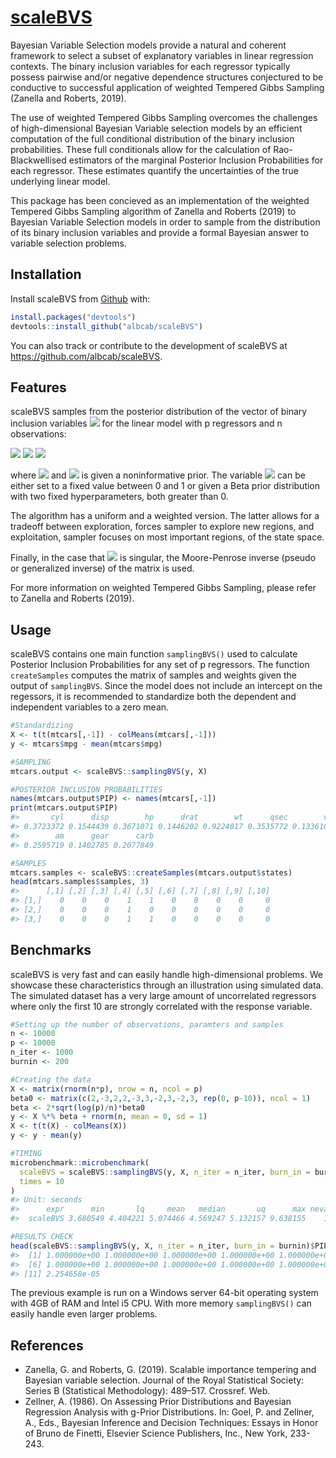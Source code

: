 
<!-- README.md is generated from README.Rmd. Please edit that file -->

# [scaleBVS](https://github.com/albcab/scaleBVS)

Bayesian Variable Selection models provide a natural and coherent
framework to select a subset of explanatory variables in linear
regression contexts. The binary inclusion variables for each regressor
typically possess pairwise and/or negative dependence structures
conjectured to be conductive to successful application of weighted
Tempered Gibbs Sampling (Zanella and Roberts, 2019).

The use of weighted Tempered Gibbs Sampling overcomes the challenges of
high-dimensional Bayesian Variable selection models by an efficient
computation of the full conditional distribution of the binary inclusion
probabilities. These full conditionals allow for the calculation of
Rao-Blackwellised estimators of the marginal Posterior Inclusion
Probabilities for each regressor. These estimates quantify the
uncertainties of the true underlying linear model.

This package has been concieved as an implementation of the weighted
Tempered Gibbs Sampling algorithm of Zanella and Roberts (2019) to
Bayesian Variable Selection models in order to sample from the
distribution of its binary inclusion variables and provide a formal
Bayesian answer to variable selection problems.

## Installation

Install scaleBVS from [Github](https://github.com/albcab/scaleBVS) with:

``` r
install.packages("devtools")
devtools::install_github("albcab/scaleBVS")
```

You can also track or contribute to the development of scaleBVS at
<https://github.com/albcab/scaleBVS>.

## Features

scaleBVS samples from the posterior distribution of the vector of binary
inclusion variables
<img src="https://render.githubusercontent.com/render/math?math=\gamma = (\gamma_1,...,\gamma_p) \in \{1,0\}^p">
for the linear model with p regressors and n
observations:

<img src="https://render.githubusercontent.com/render/math?math=\mathbf{Y}|\beta_{\gamma},\gamma,\sigma^2 \sim N(X_{\gamma}\beta_{\gamma},\sigma I_n)">

<img src="https://render.githubusercontent.com/render/math?math=\beta_{\gamma}|\gamma,\sigma^2 \sim N(0,c(X_{\gamma}^TX_{\gamma})^{-1})">

<img src="https://render.githubusercontent.com/render/math?math=\gamma_i|h \overset{iid}{\sim} Bernoulli(h)">

where
<img src="https://render.githubusercontent.com/render/math?math=c > 0">
and
<img src="https://render.githubusercontent.com/render/math?math=\sigma^2">
is given a noninformative prior. The variable
<img src="https://render.githubusercontent.com/render/math?math=h"> can
be either set to a fixed value between 0 and 1 or given a Beta prior
distribution with two fixed hyperparameters, both greater than 0.

The algorithm has a uniform and a weighted version. The latter allows
for a tradeoff between exploration, forces sampler to explore new
regions, and exploitation, sampler focuses on most important regions, of
the state space.

Finally, in the case that
<img src="https://render.githubusercontent.com/render/math?math=X_{\gamma}^TX_{\gamma}">
is singular, the Moore-Penrose inverse (pseudo or generalized inverse)
of the matrix is used.

For more information on weighted Tempered Gibbs Sampling, please refer
to Zanella and Roberts (2019).

## Usage

scaleBVS contains one main function `samplingBVS()` used to calculate
Posterior Inclusion Probabilities for any set of p regressors. The
function `createSamples` computes the matrix of samples and weights
given the output of `samplingBVS`. Since the model does not include an
intercept on the regessors, it is recommended to standardize both the
dependent and independent variables to a zero mean.

``` r
#Standardizing
X <- t(t(mtcars[,-1]) - colMeans(mtcars[,-1]))
y <- mtcars$mpg - mean(mtcars$mpg)

#SAMPLING
mtcars.output <- scaleBVS::samplingBVS(y, X)

#POSTERIOR INCLUSION PROBABILITIES
names(mtcars.output$PIP) <- names(mtcars[,-1])
print(mtcars.output$PIP)
#>       cyl      disp        hp      drat        wt      qsec        vs 
#> 0.3723372 0.1544439 0.3671071 0.1446202 0.9224017 0.3535772 0.1336101 
#>        am      gear      carb 
#> 0.2595719 0.1402785 0.2077849

#SAMPLES
mtcars.samples <- scaleBVS::createSamples(mtcars.output$states)
head(mtcars.samples$samples, 3)
#>      [,1] [,2] [,3] [,4] [,5] [,6] [,7] [,8] [,9] [,10]
#> [1,]    0    0    0    1    1    0    0    0    0     0
#> [2,]    0    0    0    1    0    0    0    0    0     0
#> [3,]    0    0    0    1    1    0    0    0    0     0
```

## Benchmarks

scaleBVS is very fast and can easily handle high-dimensional problems.
We showcase these characteristics through an illustration using
simulated data. The simulated dataset has a very large amount of
uncorrelated regressors where only the first 10 are strongly correlated
with the response variable.

``` r
#Setting up the number of observations, paramters and samples
n <- 10000
p <- 10000
n_iter <- 1000
burnin <- 200

#Creating the data
X <- matrix(rnorm(n*p), nrow = n, ncol = p)
beta0 <- matrix(c(2,-3,2,2,-3,3,-2,3,-2,3, rep(0, p-10)), ncol = 1)
beta <- 2*sqrt(log(p)/n)*beta0
y <- X %*% beta + rnorm(n, mean = 0, sd = 1)
X <- t(t(X) - colMeans(X))
y <- y - mean(y)

#TIMING
microbenchmark::microbenchmark(
  scaleBVS = scaleBVS::samplingBVS(y, X, n_iter = n_iter, burn_in = burnin),
  times = 10
)
#> Unit: seconds
#>      expr      min       lq     mean   median       uq      max neval
#>  scaleBVS 3.680549 4.404221 5.074466 4.569247 5.132157 9.638155    10

#RESULTS CHECK
head(scaleBVS::samplingBVS(y, X, n_iter = n_iter, burn_in = burnin)$PIP, 11)
#>  [1] 1.000000e+00 1.000000e+00 1.000000e+00 1.000000e+00 1.000000e+00
#>  [6] 1.000000e+00 1.000000e+00 1.000000e+00 1.000000e+00 1.000000e+00
#> [11] 2.254658e-05
```

The previous example is run on a Windows server 64-bit operating system
with 4GB of RAM and Intel i5 CPU. With more memory `samplingBVS()` can
easily handle even larger problems.

## References

  - Zanella, G. and Roberts, G. (2019). Scalable importance tempering
    and Bayesian variable selection. Journal of the Royal Statistical
    Society: Series B (Statistical Methodology): 489–517. Crossref. Web.
  - Zellner, A. (1986). On Assessing Prior Distributions and Bayesian
    Regression Analysis with g-Prior Distributions. In: Goel, P. and
    Zellner, A., Eds., Bayesian Inference and Decision Techniques:
    Essays in Honor of Bruno de Finetti, Elsevier Science Publishers,
    Inc., New York, 233-243.

